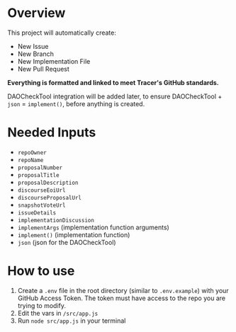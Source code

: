 # Overview
This project will automatically create:
- New Issue
- New Branch
- New Implementation File
- New Pull Request

**Everything is formatted and linked to meet Tracer's GitHub standards.**

DAOCheckTool integration will be added later, to ensure DAOCheckTool + `json` = `implement()`, before anything is created.

# Needed Inputs
- `repoOwner`
- `repoName`
- `proposalNumber`
- `proposalTitle`
- `proposalDescription`
- `discourseEoiUrl`
- `discourseProposalUrl`
- `snapshotVoteUrl`
- `issueDetails`
- `implementationDiscussion`
- `implementArgs` (implementation function arguments)
- `implement()` (implementation function)
- `json` (json for the DAOCheckTool)

# How to use
1. Create a `.env` file in the root directory (similar to `.env.example`) with your GitHub Access Token. The token must have access to the repo you are trying to modify.
2. Edit the vars in `/src/app.js`
3. Run `node src/app.js` in your terminal

